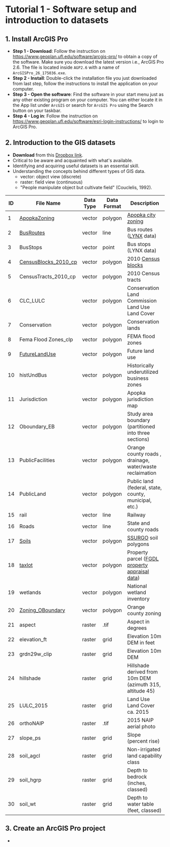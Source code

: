 # Tutorial 1 - Software setup and introduction to datasets

## 1. Install ArcGIS Pro

- **Step 1 - Download**: Follow the instruction on https://www.geoplan.ufl.edu/software/arcgis-pro/ to obtain a copy of the software. Make sure you download the latest version i.e., ArcGIS Pro 2.6. The file is located inside `AGP2.6` with a name of `ArcGISPro_26_175036.exe`.
- **Step 2 - Install**: Double-click the installation file you just downloaded from last step, follow the instructions to install the application on your computer.
- **Step 3 - Open the software**: Find the software in your start menu just as any other existing program on your computer. You can either locate it in the App list under `ArcGIS` or search for `ArcGIS Pro` using the Search button on your taskbar.
- **Step 4 - Log in**:  Follow the instruction on https://www.geoplan.ufl.edu/software/esri-login-instructions/ to login to ArcGIS Pro.

## 2. Introduction to the GIS datasets

- **Download** from this [Dropbox link](https://www.dropbox.com/s/wzigykb4zmsmmca/LAA6656DataFiles.zip?dl=0).
- Critical to be aware and acquainted with what's available.
- Identifying and acquiring useful datasets is an essential skill.
- Understanding the concepts behind different types of GIS data.
  - vector: object view (discrete)
  - raster: field view (continuous)
  - "People manipulate object but cultivate field" (Couclelis, 1992).

| ID | File Name            | Data Type | Data Format | Description                                               |
|----|----------------------|-----------|-------------|-----------------------------------------------------------|
| 1  | [ApopkaZoning](../datasets/zoning_flu.md)         | vector    | polygon     | [Apopka city zoning](https://library.municode.com/fl/apopka/codes/code_of_ordinances?nodeId=PTIIILADECO_ART3ZODI_S3.1GEPR)                                        |
| 2  | [BusRoutes](../datasets/transit.md)            | vector    | line        | Bus routes ([LYNX](https://www.golynx.com/corporate-info/facts-glance.stml) data)                                    |
| 3  | BusStops             | vector    | point       | Bus stops (LYNX data)                                     |
| 4  | [CensusBlocks_2010_cp](../datasets/census/census.md) | vector    | polygon     | 2010 [Census blocks](https://www2.census.gov/geo/pdfs/reference/geodiagram.pdf)  |
| 5  | CensusTracts_2010_cp | vector    | polygon     | 2010 Census tracts                                        |
| 6  | CLC_LULC             | vector    | polygon     | Conservation Land Commission Land Use Land Cover          |
| 7  | Conservation         | vector    | polygon     | Conservation lands                                        |
| 8  | Fema Flood Zones_clp | vector    | polygon     | FEMA flood zones                                          |
| 9  | [FutureLandUse](../datasets/zoning_flu.md)        | vector    | polygon     | Future land use                                           |
| 10 | histUndBus           | vector    | polygon     | Historically underutilized business zones                 |
| 11 | Jurisdiction         | vector    | polygon     | Apopka jurisdiction map                                   |
| 12 | Oboundary_EB         | vector    | polygon     | Study area boundary (partitioned into three sections)     |
| 13 | PublicFacilities     | vector    | polygon     | Orange county roads , drainage, water/waste reclaimation  |
| 14 | PublicLand           | vector    | polygon     | Public land (federal, state, county, municipal, etc.)     |
| 15 | rail                 | vector    | line        | Railway                                                   |
| 16 | Roads                | vector    | line        | State and county roads                                    |
| 17 | [Soils]()                | vector    | polygon     | [SSURGO](https://www.nrcs.usda.gov/wps/portal/nrcs/detail/soils/survey/?cid=nrcs142p2_053627) soil polygons                                      |
| 18 | [taxlot](https://colab.research.google.com/drive/1uxxKyKYX3QXKmEhCsXfnbMc2WVoO98kc) | vector    | polygon     | Property parcel ([FGDL property appraisal data](https://www.fgdl.org/metadataexplorer/full_metadata.jsp?docId=%7B147B34F0-9E64-49AE-8B7F-5C4999BEC541%7D&loggedIn=false))  |
| 19 | wetlands             | vector    | polygon     | National wetland inventory                                |
| 20 | [Zoning_OBoundary](../datasets/zoning_flu.md)     | vector    | polygon     | Orange county zoning                                      |
| 21 | aspect               | raster    | .tif        | Aspect in degrees                                         |
| 22 | elevation_ft         | raster    | grid        | Elevation 10m DEM in feet                                 |
| 23 | grdn29w_clip         | raster    | grid        | Elevation 10m DEM                                         |
| 24 | hillshade            | raster    | grid        | Hillshade derived from 10m DEM (azimuth 315, altitude 45) |
| 25 | LULC_2015            | raster    | grid        | Land Use Land Cover ca. 2015                              |
| 26 | orthoNAIP            | raster    | .tif        | 2015 NAIP aerial photo                                    |
| 27 | slope_ps             | raster    | grid        | Slope (percent rise)                                      |
| 28 | soil_agcl            | raster    | grid        | Non-irrigated land capability class                       |
| 29 | soil_hgrp            | raster    | grid        | Depth to bedrock (inches, classed)                        |
| 30 | soil_wt              | raster    | grid        | Depth to water table (feet, classed)                      |

## 3. Create an ArcGIS Pro project

- 